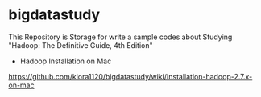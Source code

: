 # bigdatastudy
This Repository is Storage for write a sample codes about Studying "Hadoop: The Definitive Guide, 4th Edition"

* Hadoop Installation on Mac

https://github.com/kiora1120/bigdatastudy/wiki/Installation-hadoop-2.7.x-on-mac

